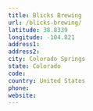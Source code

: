 ```yaml
---
title: Blicks Brewing
url: /blicks-brewing/
latitude: 38.8339
longitude: -104.821
address1: 
address2: 
city: Colorado Springs
state: Colorado
code: 
country: United States
phone: 
website: 
---
```



